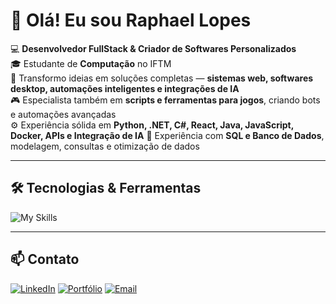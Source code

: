 # 👋 Olá! Eu sou Raphael Lopes  

💻 **Desenvolvedor FullStack & Criador de Softwares Personalizados**  
🎓 Estudante de **Computação** no IFTM  
🚀 Transformo ideias em soluções completas — **sistemas web, softwares desktop, automações inteligentes e integrações de IA**  
🎮 Especialista também em **scripts e ferramentas para jogos**, criando bots e automações avançadas  
⚙️ Experiência sólida em **Python, .NET, C#, React, Java, JavaScript, Docker, APIs e Integração de IA** 
💾 Experiência com **SQL e Banco de Dados**, modelagem, consultas e otimização de dados  

---

## 🛠️ Tecnologias & Ferramentas  

![My Skills](https://skillicons.dev/icons?i=python,cs,dotnet,react,java,javascript,docker,postgres,mysql)

---

## 📫 Contato  

[![LinkedIn](https://img.shields.io/badge/-LinkedIn-0A66C2?logo=linkedin&logoColor=white&style=for-the-badge)](https://www.linkedin.com/in/raphael-lopes-4236a226a/)
[![Portfólio](https://img.shields.io/badge/-Portf%C3%B3lio-24292F?logo=githubpages&logoColor=white&style=for-the-badge)](https://raphaellopes-dev.github.io)
[![Email](https://img.shields.io/badge/-Email-D14836?logo=gmail&logoColor=white&style=for-the-badge)](mailto:rapha1.dev@gmail.com)
